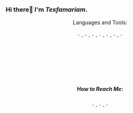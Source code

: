 ### Hi there👋 I'm *Tesfamariam*.
<p align="center">
 <p align="center">Languages and Tools:</p>
 <p align="center">
  <a href="https://img.icons8.com/fluency/48/000000/laravel.png" target="_blank">
   <img width="3%" alt="Laravel" src="https://img.icons8.com/fluency/48/000000/laravel.png" />
  </a>
  <a href="https://img.icons8.com/color/48/000000/vue-js.png" target="_blank">
   <img width="3%" alt="LinkedIn" src="https://img.icons8.com/color/48/000000/vue-js.png" />
  </a>
 <a href="https://img.icons8.com/external-tal-revivo-shadow-tal-revivo/24/000000/external-nuxt-js-a-free-and-open-source-web-application-framework-logo-shadow-tal-revivo.png" target="_blank">
   <img width="3%" alt="LinkedIn" src="https://img.icons8.com/external-tal-revivo-shadow-tal-revivo/24/000000/external-nuxt-js-a-free-and-open-source-web-application-framework-logo-shadow-tal-revivo.png" />
  </a>
 <a href="https://encrypted-tbn0.gstatic.com/images?q=tbn:ANd9GcSdgVlOeuMHzszMHEdDV8qG49Rtx6vg-o0n2Q&usqp=CAU" target="_blank">
   <img width="3%" src="https://encrypted-tbn0.gstatic.com/images?q=tbn:ANd9GcSdgVlOeuMHzszMHEdDV8qG49Rtx6vg-o0n2Q&usqp=CAU"/>
 </a>
 <a href="https://img.icons8.com/officel/16/000000/php-logo.png" target="_blank">
   <img width="3%" src="https://img.icons8.com/officel/16/000000/php-logo.png"/>
 </a>
 <a href="https://img.icons8.com/color/48/000000/html-5--v1.png" target="_blank">
   <img width="3%" src="https://img.icons8.com/color/48/000000/html-5--v1.png"/>
 </a>
 <a href="https://www.pngitem.com/pimgs/m/80-800968_vscode-visual-studio-logo-png-transparent-png.png" target="_blank">
   <img width="3%" src="https://www.pngitem.com/pimgs/m/80-800968_vscode-visual-studio-logo-png-transparent-png.png"/>
 </a>
 </p>
 <h5 align="center">How to Reach Me:</h5>
 <p align="center">
  <a href="https://twitter.com/TesfamariamTes4" target="_blank">
   <img width="3%" alt="Twitter" src="https://img.icons8.com/color/2x/twitter.png" />
  </a>
  <a href="https://www.linkedin.com/in/tesfamariam-teshome-4624581a0/" target="_blank">
   <img width="3%" alt="LinkedIn" src="https://img.icons8.com/color/48/000000/linkedin.png" />
  </a>
  <a href="https://www.instagram.com/tesfa_1216/" target="_blank">
   <img width="3%" alt="LinkedIn" src="https://batlab.web.unc.edu/wp-content/uploads/sites/10162/2019/06/instagram-png-instagram-png-logo-1455.png" />
  </a>
 </p>
</p>
